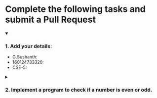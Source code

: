 # Complete the following tasks and submit a Pull Request
<details open>
<summary><h3>1. Add your details: </h3></summary>
<ul>
  <li> G.Sushanth: </li>
  <li> 160124733320: </li>
  <li> CSE-5: </li>
</ul>
</details>
<details>
<summary><h3> 2. Implement a program to check if a number is even or odd. </h3></summary>
<ul>
  <li> Create a new file in the repository and add your code. </li>
  <li> Use any programming language of your choice. </li>
</ul>
</details>
